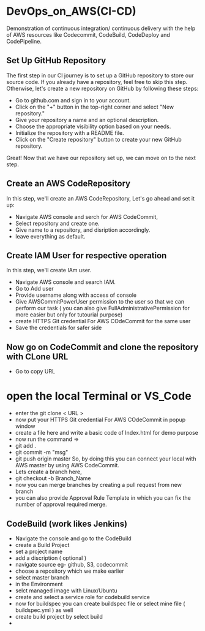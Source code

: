 # DevOps_on_AWS(CI-CD)
 Demonstration of continuous integration/ continuous delivery with the help of AWS resources  like Codecommit, CodeBuild, CodeDeploy and CodePipeline.
## Set Up GitHub Repository
The first step in our CI journey is to set up a GitHub repository to store our source code. If you already have a repository, feel free to skip this step. Otherwise, let's create a new repository on GitHub by following these steps:
- Go to github.com and sign in to your account.
- Click on the "+" button in the top-right corner and select "New repository."
- Give your repository a name and an optional description.
- Choose the appropriate visibility option based on your needs.
- Initialize the repository with a README file.
- Click on the "Create repository" button to create your new GitHub repository.

Great! Now that we have our repository set up, we can move on to the next step.


## Create an AWS CodeRepository

In this step, we'll create an AWS CodeRepository,  Let's go ahead and set it up:
- Navigate AWS console and serch for AWS CodeCommit,
- Select repository and create one.
- Give name to a repository, and disription accordingly.
- leave everything as default.

 
## Create IAM User for respective operation

In this step, we'll create IAm user.
- Navigate AWS console and search IAM.
- Go to Add user
- Provide username along with access of console
- Give AWSCommitPowerUser permission to the user so that we can perform our task ( you can also give FullAdministrativePermission for more easier but only for tutourial purpose)
- create HTTPS Git credential For AWS COdeCommit for the same user
- Save the credentials for safer side


## Now go on CodeCommit and clone the repository with CLone URL
- Go to copy URL
# open the local Terminal or VS_Code

- enter the git clone < URL >
- now put your HTTPS Git credential For AWS COdeCommit in popup window
- create a file here and write a basic code of Index.html for demo purpose
- now run the command =>
- git add .
- git commit -m "msg"
- git push origin master
So, by doing this you can connect your local with AWS master by using AWS CodeCommit.
- Lets create a branch here,
- git checkout -b Branch_Name
- now you can merge branches by creating a pull request from new branch
- you can also provide Approval Rule Template in which you can fix the number of approval required merge.

## CodeBuild (work likes Jenkins)

- Navigate the console and go to the CodeBuild
- create a Build Project
- set a project name
- add a discription ( optional )
- navigate source eg- github, S3, codecommit
- choose a repository which we make earlier
- select master branch
- in the Environment
- selct managed image with Linux/Ubuntu
- create and select a service role for codebuild service
- now for buildspec you can create buildspec file or select mine file ( buildspec.yml ) as well
- create build project by select build
- 
